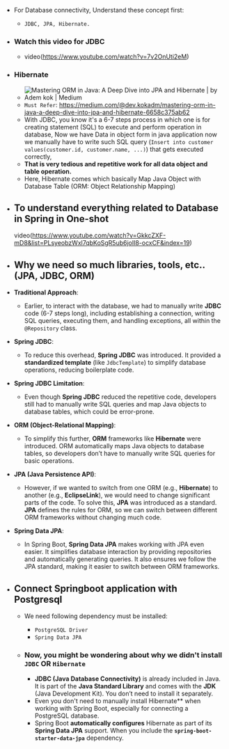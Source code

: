 - For Database connectivity, Understand these concept first:
    - `JDBC, JPA, Hibernate.`

- ### Watch this video for JDBC
    - video(https://www.youtube.com/watch?v=7v2OnUti2eM)
  
- ### Hibernate
    - ![Mastering ORM in Java: A Deep Dive into JPA and Hibernate | by Adem kok |  Medium](https://miro.medium.com/v2/resize:fit:720/1*ZgiCg3eetdhDBJ_9LQe1Vg.png)
    - `Must Refer`: https://medium.com/@dev.kokadm/mastering-orm-in-java-a-deep-dive-into-jpa-and-hibernate-6658c375ab62
    - With JDBC, you know it's a 6-7 steps process in which one is for creating statement (SQL) to execute and perform operation in database, Now we have Data in object form in java application now we manually have to write such SQL query (`Insert into customer values(customer.id, customer.name, ...)`) that gets executed correctly,
    - **That is very tedious and repetitive work for all data object and table operation.**
    - Here, Hibernate comes which basically Map Java Object with Database Table (ORM: Object Relationship Mapping)

- ## To understand everything related to Database in Spring in One-shot

    video(https://www.youtube.com/watch?v=GkkcZXF-mD8&list=PLsyeobzWxl7qbKoSgR5ub6jolI8-ocxCF&index=19)

- ## Why we need so much libraries, tools, etc.. (JPA, JDBC, ORM)
- **Traditional Approach**:
    - Earlier, to interact with the database, we had to manually write **JDBC** code (6-7 steps long), including establishing a connection, writing SQL queries, executing them, and handling exceptions, all within the `@Repository` class.

- **Spring JDBC**:
    - To reduce this overhead, **Spring JDBC** was introduced. It provided a **standardized template** (like `JdbcTemplate`) to simplify database operations, reducing boilerplate code.

- **Spring JDBC Limitation**:
    - Even though **Spring JDBC** reduced the repetitive code, developers still had to manually write SQL queries and map Java objects to database tables, which could be error-prone.

- **ORM (Object-Relational Mapping)**:
    - To simplify this further, **ORM** frameworks like **Hibernate** were introduced. ORM automatically maps Java objects to database tables, so developers don’t have to manually write SQL queries for basic operations.

- **JPA (Java Persistence API)**:
    - However, if we wanted to switch from one ORM (e.g., **Hibernate**) to another (e.g., **EclipseLink**), we would need to change significant parts of the code. To solve this, **JPA** was introduced as a standard. **JPA** defines the rules for ORM, so we can switch between different ORM frameworks without changing much code.

- **Spring Data JPA**:
    - In Spring Boot, **Spring Data JPA** makes working with JPA even easier. It simplifies database interaction by providing repositories and automatically generating queries. It also ensures we follow the JPA standard, making it easier to switch between ORM frameworks.

- ## Connect Springboot application with Postgresql
    - We need following dependency must be installed:
        - `PostgreSQL Driver`
        - `Spring Data JPA`
  
    - ### Now, you might be wondering about why we didn't install `JDBC` OR `Hibernate`
        - **JDBC (Java Database Connectivity)** is already included in Java. It is part of the **Java Standard Library** and comes with the **JDK** (Java Development Kit). You don’t need to install it separately.
        - Even you don't need to manually install Hibernate** when working with Spring Boot, especially for connecting a PostgreSQL database.
        - Spring Boot **automatically configures** Hibernate as part of its **Spring Data JPA** support. When you include the **`spring-boot-starter-data-jpa`** dependency.